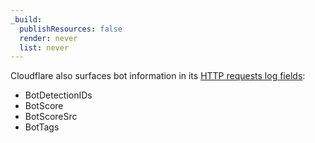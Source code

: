 ```yaml
---
_build:
  publishResources: false
  render: never
  list: never
---
```


Cloudflare also surfaces bot information in its [HTTP requests log fields](/logs/reference/log-fields/zone/http_requests/):

- BotDetectionIDs
- BotScore
- BotScoreSrc
- BotTags